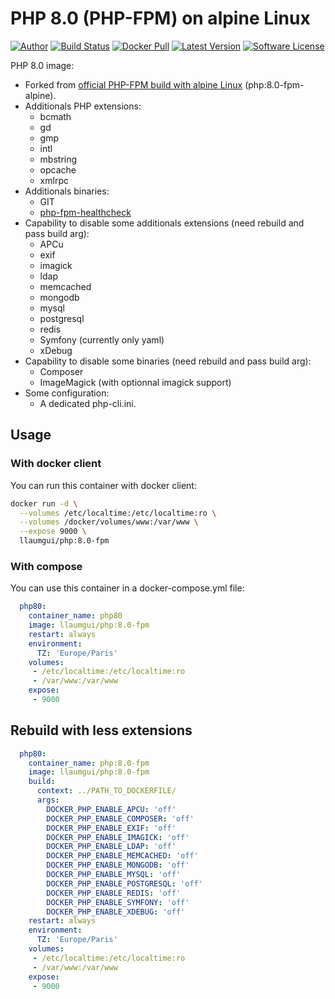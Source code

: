 # PHP 8.0 (PHP-FPM) on alpine Linux

[![Author][ico-twitter]][link-twitter]
[![Build Status][ico-ghactions]][link-ghactions]
[![Docker Pull][ico-docker]][link-docker]
[![Latest Version][ico-version]][link-docker]
[![Software License][ico-license]](LICENSE)

PHP 8.0 image:

* Forked from [official PHP-FPM build with alpine Linux](https://store.docker.com/images/php) (php:8.0-fpm-alpine).
* Additionals PHP extensions:
  * bcmath
  * gd
  * gmp
  * intl
  * mbstring
  * opcache
  * xmlrpc
* Additionals binaries:
  * GIT
  * [php-fpm-healthcheck](https://github.com/renatomefi/php-fpm-healthcheck)
* Capability to disable some additionals extensions (need rebuild and pass build arg):
  * APCu
  * exif
  * imagick
  * ldap
  * memcached
  * mongodb
  * mysql
  * postgresql
  * redis
  * Symfony (currently only yaml)
  * xDebug
* Capability to disable some binaries (need rebuild and pass build arg):
  * Composer
  * ImageMagick (with optionnal imagick support)
* Some configuration:
  * A dedicated php-cli.ini.

## Usage

### With docker client

You can run this container with docker client:

~~~bash
docker run -d \
  --volumes /etc/localtime:/etc/localtime:ro \
  --volumes /docker/volumes/www:/var/www \
  --expose 9000 \
  llaumgui/php:8.0-fpm
~~~

### With compose

You can use this container in a docker-compose.yml file:

~~~yaml
  php80:
    container_name: php80
    image: llaumgui/php:8.0-fpm
    restart: always
    environment:
      TZ: 'Europe/Paris'
    volumes:
     - /etc/localtime:/etc/localtime:ro
     - /var/www:/var/www
    expose:
     - 9000
~~~

## Rebuild with less extensions

~~~yaml
  php80:
    container_name: php:8.0-fpm
    image: llaumgui/php:8.0-fpm
    build:
      context: ../PATH_TO_DOCKERFILE/
      args:
        DOCKER_PHP_ENABLE_APCU: 'off'
        DOCKER_PHP_ENABLE_COMPOSER: 'off'
        DOCKER_PHP_ENABLE_EXIF: 'off'
        DOCKER_PHP_ENABLE_IMAGICK: 'off'
        DOCKER_PHP_ENABLE_LDAP: 'off'
        DOCKER_PHP_ENABLE_MEMCACHED: 'off'
        DOCKER_PHP_ENABLE_MONGODB: 'off'
        DOCKER_PHP_ENABLE_MYSQL: 'off'
        DOCKER_PHP_ENABLE_POSTGRESQL: 'off'
        DOCKER_PHP_ENABLE_REDIS: 'off'
        DOCKER_PHP_ENABLE_SYMFONY: 'off'
        DOCKER_PHP_ENABLE_XDEBUG: 'off'
    restart: always
    environment:
      TZ: 'Europe/Paris'
    volumes:
     - /etc/localtime:/etc/localtime:ro
     - /var/www:/var/www
    expose:
     - 9000
~~~

[ico-twitter]: https://img.shields.io/static/v1?label=Author&message=llaumgui&color=50ABF1&logo=twitter&style=flat-square
[link-twitter]: https://twitter.com/llaumgui
[ico-docker]: https://img.shields.io/docker/pulls/llaumgui/php?color=%2496ed&logo=docker&style=flat-square
[link-docker]: https://hub.docker.com/r/llaumgui/php
[ico-ghactions]: https://img.shields.io/github/workflow/status/llaumgui/docker-images-php-fpm/Docker%20image%20CI%20CD?style=flat-square&logo=github&label=CI/CD
[link-ghactions]: https://github.com/llaumgui/docker-images-php-fpm/actions
[ico-version]: https://img.shields.io/docker/v/llaumgui/php?sort=semver&color=%2496ed&logo=docker&style=flat-square
[ico-license]: https://img.shields.io/github/license/llaumgui/docker-images-php-fpm?style=flat-square
